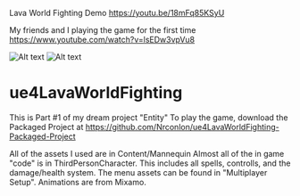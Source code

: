Lava World Fighting Demo https://youtu.be/18mFq85KSyU

My friends and I playing the game for the first time  https://www.youtube.com/watch?v=lsEDw3vpVu8

![Alt text](https://user-images.githubusercontent.com/7052432/27756056-4dd3a8b4-5dc2-11e7-8871-ea62d42b8e04.PNG?raw=true "In Game")
![Alt text](https://user-images.githubusercontent.com/7052432/27756057-4f888fee-5dc2-11e7-964e-fa42f3aaede1.PNG?raw=true "Main Menu")
# ue4LavaWorldFighting

This is Part #1 of my dream project "Entity"
To play the game, download the Packaged Project at https://github.com/Nrconlon/ue4LavaWorldFighting-Packaged-Project

All of the assets I used are in Content/Mannequin
Almost all of the in game "code" is in ThirdPersonCharacter.  This includes all spells, controlls, and the damage/health system.  The menu assets can be found in "Multiplayer Setup".
Animations are from Mixamo.
